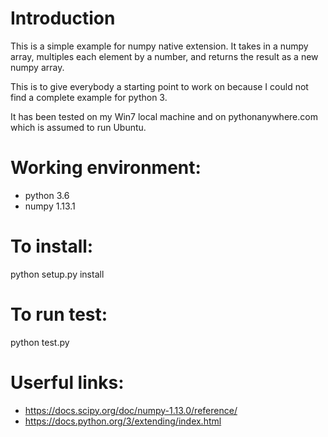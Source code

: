 # Introduction
This is a simple example for numpy native extension. It takes in a numpy array, multiples each element by a number, and returns the result as a new numpy array.

This is to give everybody a starting point to work on because I could not find a complete example for python 3.

It has been tested on my Win7 local machine and on pythonanywhere.com which is assumed to run Ubuntu.

# Working environment:
* python 3.6
* numpy 1.13.1

# To install:
python setup.py install

# To run test:
python test.py

# Userful links:
* https://docs.scipy.org/doc/numpy-1.13.0/reference/
* https://docs.python.org/3/extending/index.html
